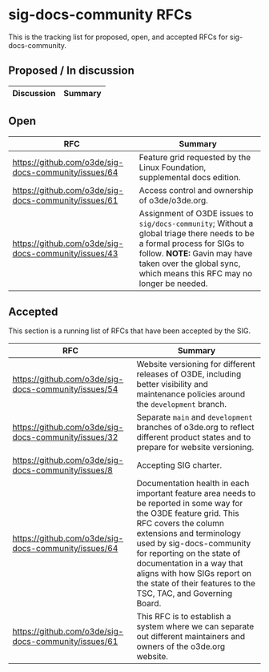 # sig-docs-community RFCs

This is the tracking list for proposed, open, and accepted RFCs for sig-docs-community.

## Proposed / In discussion

| Discussion | Summary |
|------------|---------|

## Open

| RFC | Summary |
|-----|---------|
| https://github.com/o3de/sig-docs-community/issues/64 | Feature grid requested by the Linux Foundation, supplemental docs edition. |
| https://github.com/o3de/sig-docs-community/issues/61 | Access control and ownership of o3de/o3de.org. |
| https://github.com/o3de/sig-docs-community/issues/43 | Assignment of O3DE issues to `sig/docs-community`; Without a global triage there needs to be a formal process for SIGs to follow. **NOTE:** Gavin may have taken over the global sync, which means this RFC may no longer be needed. |

## Accepted 

This section is a running list of RFCs that have been accepted by the SIG.

| RFC | Summary |
|-----|---------|
| https://github.com/o3de/sig-docs-community/issues/54 | Website versioning for different releases of O3DE, including better visibility and maintenance policies around the `development` branch. |
| https://github.com/o3de/sig-docs-community/issues/32 | Separate `main` and `development` branches of o3de.org to reflect different product states and to prepare for website versioning. |
| https://github.com/o3de/sig-docs-community/issues/8 | Accepting SIG charter. |
| https://github.com/o3de/sig-docs-community/issues/64 | Documentation health in each important feature area needs to be reported in some way for the O3DE feature grid. This RFC covers the column extensions and terminology used by sig-docs-community for reporting on the state of documentation in a way that aligns with how SIGs report on the state of their features to the TSC, TAC, and Governing Board. |
| https://github.com/o3de/sig-docs-community/issues/61 | This RFC is to establish a system where we can separate out different maintainers and owners of the o3de.org website. |
